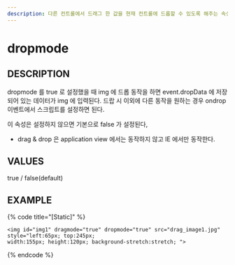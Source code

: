 ```yaml
---
description: 다른 컨트롤에서 드래그 한 값을 현재 컨트롤에 드롭할 수 있도록 해주는 속성이다
---
```


# dropmode

## DESCRIPTION

dropmode 를 true 로 설정했을 때 img 에 드롭 동작을 하면 event.dropData 에 저장되어 있는 데이터가 img 에 입력된다. 드랍 시 이외에 다른 동작을 원하는 경우 ondrop 이벤트에서 스크립트를 설정하면 된다.

이 속성은 설정하지 않으면 기본으로 false 가 설정된다,

* drag & drop 은 application view 에서는 동작하지 않고 IE 에서만 동작한다.  

## VALUES

true / false\(default\)

## EXAMPLE

{% code title="\[Static\]" %}
```markup
<img id="img1" dragmode="true" dropmode="true" src="drag_image1.jpg" style="left:65px; top:245px; 
width:155px; height:120px; background-stretch:stretch; ">
```
{% endcode %}

